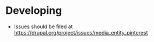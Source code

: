 # Developing

* Issues should be filed at <https://drupal.org/project/issues/media_entity_pinterest>
